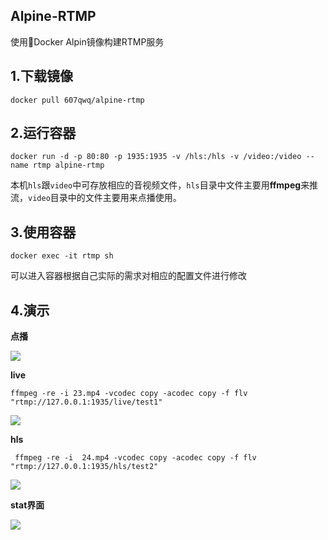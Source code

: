 ## Alpine-RTMP

使用🐋Docker Alpin镜像构建RTMP服务

## 1.下载镜像
~~~shell
docker pull 607qwq/alpine-rtmp
~~~
## 2.运行容器
~~~shell
docker run -d -p 80:80 -p 1935:1935 -v /hls:/hls -v /video:/video --name rtmp alpine-rtmp
~~~
本机`hls`跟`video`中可存放相应的音视频文件，`hls`目录中文件主要用**ffmpeg**来推流，`video`目录中的文件主要用来点播使用。

## 3.使用容器

~~~shell
docker exec -it rtmp sh
~~~

可以进入容器根据自己实际的需求对相应的配置文件进行修改

## 4.演示

**点播**

![](https://i.loli.net/2021/08/27/cMXezNnfgQY8qwK.png)

**live**

~~~shell
ffmpeg -re -i 23.mp4 -vcodec copy -acodec copy -f flv "rtmp://127.0.0.1:1935/live/test1"
~~~

![](https://i.loli.net/2021/08/27/mWnLFJODuxb9XSp.png)

**hls**

~~~shell
 ffmpeg -re -i  24.mp4 -vcodec copy -acodec copy -f flv "rtmp://127.0.0.1:1935/hls/test2"
~~~

![](https://i.loli.net/2021/08/27/kOj79NJedY4XSTM.png)

**stat界面**

![](https://i.loli.net/2021/08/27/o6wlp2YSDRXOP94.png)

